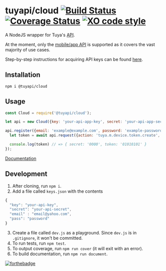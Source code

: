 tuyapi/cloud [![Build Status](https://travis-ci.org/TuyaAPI/cloud.svg?branch=master)](https://travis-ci.org/TuyaAPI/cloud) [![Coverage Status](https://coveralls.io/repos/github/TuyaAPI/cloud/badge.svg?branch=master)](https://coveralls.io/github/TuyaAPI/cloud?branch=master) [![XO code style](https://img.shields.io/badge/code_style-XO-5ed9c7.svg)](https://github.com/xojs/xo)
==============

A NodeJS wrapper for Tuya's [API](https://docs.tuya.com/en/cloudapi/appAPI/index.html).

At the moment, only the [mobile/app API](https://docs.tuya.com/en/cloudapi/appAPI/index.html) is supported as it covers the vast majority of use cases.

Step-by-step instructions for acquiring API keys can be found [here](https://tuyaapi.github.io/cloud/apikeys/).

## Installation
`npm i @tuyapi/cloud`

## Usage
```javascript
const Cloud = require('@tuyapi/cloud');

let api = new Cloud({key: 'your-api-app-key', secret: 'your-api-app-secret'});

api.register({email: 'example@example.com', password: 'example-password'}).then(async sid => {
  let token = await api.request({action: 'tuya.m.device.token.create', data: {'timeZone': '-05:00'}});

  console.log(token) // => { secret: '0000', token: '01010101' }
});
```

[Documentation](https://tuyaapi.github.io/cloud/)

## Development
1. After cloning, run `npm i`.
2. Add a file called `keys.json` with the contents
```javascript
{
  "key": "your-api-key",
  "secret": "your-api-secret",
  "email" : "email@yahoo.com",
  "pass": "password"
}
```
3. Create a file called `dev.js` as a playground. Since `dev.js` is in `.gitignore`, it won't be committed.
4. To run tests, run `npm test`.
5. To output coverage, run `npm run cover` (it will exit with an error).
6. To build documentation, run `npm run document`.

[![forthebadge](https://forthebadge.com/images/badges/made-with-javascript.svg)](https://forthebadge.com)
